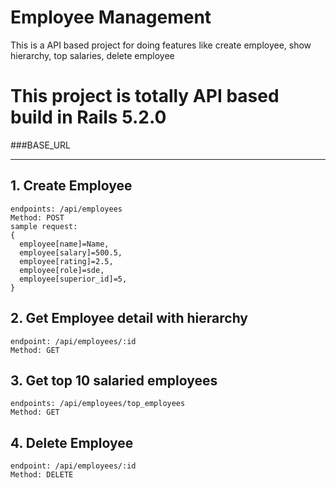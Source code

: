 # Employee Management
This is a API based project for doing features like create employee, show hierarchy, top salaries, delete employee

# This project is totally API based build in Rails 5.2.0


###BASE_URL
****


## 1. Create Employee
  ```
  endpoints: /api/employees
  Method: POST
  sample request: 
  {
    employee[name]=Name,
    employee[salary]=500.5,
    employee[rating]=2.5,
    employee[role]=sde,
    employee[superior_id]=5,
  }
  ```

## 2. Get Employee detail with hierarchy
  ```
  endpoint: /api/employees/:id
  Method: GET
  ```

## 3. Get top 10 salaried employees 
  ```
  endpoints: /api/employees/top_employees
  Method: GET
  ``` 

## 4. Delete Employee
  ```
  endpoint: /api/employees/:id
  Method: DELETE
  ```